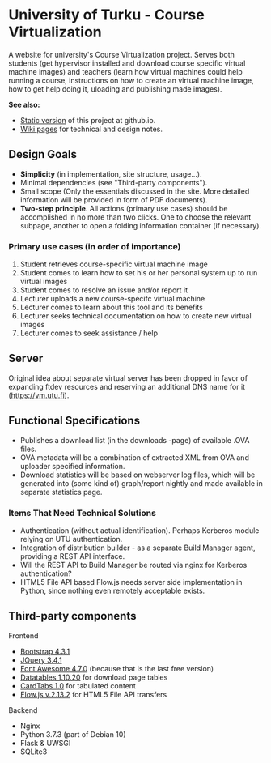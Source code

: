 # University of Turku - Course Virtualization

A website for university's Course Virtualization project. Serves both students (get hypervisor installed and download course specific virtual machine images) and teachers (learn how virtual machines could help running a course, instructions on how to create an virtual machine image, how to get help doing it, uloading and publishing made images).

**See also:**

  * [Static version](https://jasata.github.io/utu-vm-site/html/) of this project at github.io.
  * [Wiki pages](https://github.com/Jasata/utu-vm-site/wiki) for technical and design notes.

## Design Goals

 - **Simplicity** (in implementation, site structure, usage...).
 - Minimal dependencies (see "Third-party components").
 - Small scope (Only the essentials discussed in the site. More detailed information will be provided in form of PDF documents).
 - **Two-step principle**. All actions (primary use cases) should be accomplished in no more than two clicks. One to choose the relevant subpage, another to open a folding information container (if necessary).
 
### Primary use cases (in order of importance)
 1. Student retrieves course-specific virtual machine image
 2. Student comes to learn how to set his or her personal system up to run virtual images
 3. Student comes to resolve an issue and/or report it
 4. Lecturer uploads a new course-specifc virtual machine
 5. Lecturer comes to learn about this tool and its benefits
 6. Lecturer seeks technical documentation on how to create new virtual images
 7. Lecturer comes to seek assistance / help


## Server

Original idea about separate virtual server has been dropped in favor of expanding ftdev resources and reserving an additional DNS name for it (https://vm.utu.fi).

## Functional Specifications

 - Publishes a download list (in the downloads -page) of available .OVA files.
 - OVA metadata will be a combination of extracted XML from OVA and uploader specified information.
 - Download statistics will be based on webserver log files, which will be generated into (some kind of) graph/report nightly and made available in separate statistics page.

### Items That Need Technical Solutions

 - Authentication (without actual identification). Perhaps Kerberos module relying on UTU authentication.
 - Integration of distribution builder - as a separate Build Manager agent, providing a REST API interface.
 - Will the REST API to Build Manager be routed via nginx for Kerberos authentication?
 - HTML5 File API based Flow.js needs server side implementation in Python, since nothing even remotely acceptable exists.

## Third-party components

Frontend
 - [Bootstrap 4.3.1](https://getbootstrap.com/docs/4.3/getting-started/introduction/)
 - [JQuery 3.4.1](https://jquery.com/download/)
 - [Font Awesome 4.7.0](https://fontawesome.com/v4.7.0/) (because that is the last free version)
 - [Datatables 1.10.20](https://datatables.net/) for download page tables
 - [CardTabs 1.0](https://github.com/blekerfeld/CardTabs) for tabulated content
 - [Flow.js v.2.13.2](https://github.com/flowjs/flow.js/) for HTML5 File API transfers
 
Backend
 - Nginx
 - Python 3.7.3 (part of Debian 10)
 - Flask & UWSGI
 - SQLite3

